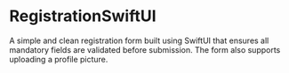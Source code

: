 # RegistrationSwiftUI
A simple and clean registration form built using SwiftUI that ensures all mandatory fields are validated before submission. The form also supports uploading a profile picture.
